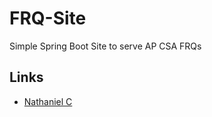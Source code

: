 # FRQ-Site
Simple Spring Boot Site to serve AP CSA FRQs

## Links
- [Nathaniel C](http://localhost:8080/nathan/)
